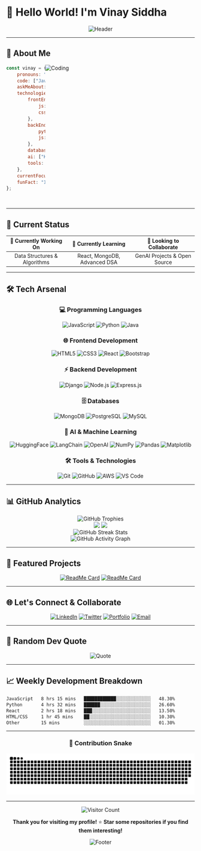 # 👋 Hello World! I'm Vinay Siddha

<div align="center">
  
![Header](https://capsule-render.vercel.app/api?type=waving&color=0:FF6F61,100:4ECDC4&height=200&section=header&text=Vinay%20Siddha&fontSize=50&fontColor=fff&animation=fadeIn&fontAlignY=38&desc=Full-Stack%20Developer%20%7C%20AI%20Enthusiast&descAlignY=51&descAlign=50)

</div>

---

## 🚀 About Me

<img align="right" alt="Coding" width="400" src="https://raw.githubusercontent.com/abhisheknaiidu/abhisheknaiidu/master/code.gif">

```javascript
const vinay = {
    pronouns: "He/Him",
    code: ["JavaScript", "Python", "Java"],
    askMeAbout: ["Web Dev", "AI/ML", "DSA", "GenAI"],
    technologies: {
        frontEnd: {
            js: ["React", "Bootstrap"],
            css: ["Sass", "Tailwind"]
        },
        backEnd: {
            python: ["Django", "FastAPI"],
            js: ["Node.js", "Express"]
        },
        databases: ["MongoDB", "PostgreSQL", "MySQL"],
        ai: ["HuggingFace", "LangChain", "OpenAI"],
        tools: ["Git", "Docker", "AWS"]
    },
    currentFocus: "Building AI-powered solutions",
    funFact: "I debug with console.log() 🐛"
};
```

<br>

---

## 💫 Current Status

<div align="center">

| 🔭 **Currently Working On** | 🌱 **Currently Learning** | 👯 **Looking to Collaborate** |
|:---:|:---:|:---:|
| Data Structures & Algorithms | React, MongoDB, Advanced DSA | GenAI Projects & Open Source |

</div>

---

## 🛠️ Tech Arsenal

<div align="center">

### 💻 **Programming Languages**
![JavaScript](https://img.shields.io/badge/JavaScript-F7DF1E?style=for-the-badge&logo=javascript&logoColor=black)
![Python](https://img.shields.io/badge/Python-3776AB?style=for-the-badge&logo=python&logoColor=white)
![Java](https://img.shields.io/badge/Java-ED8B00?style=for-the-badge&logo=openjdk&logoColor=white)

### 🌐 **Frontend Development**
![HTML5](https://img.shields.io/badge/HTML5-E34F26?style=for-the-badge&logo=html5&logoColor=white)
![CSS3](https://img.shields.io/badge/CSS3-1572B6?style=for-the-badge&logo=css3&logoColor=white)
![React](https://img.shields.io/badge/React-20232A?style=for-the-badge&logo=react&logoColor=61DAFB)
![Bootstrap](https://img.shields.io/badge/Bootstrap-563D7C?style=for-the-badge&logo=bootstrap&logoColor=white)

### ⚡ **Backend Development**
![Django](https://img.shields.io/badge/Django-092E20?style=for-the-badge&logo=django&logoColor=white)
![Node.js](https://img.shields.io/badge/Node.js-43853D?style=for-the-badge&logo=node.js&logoColor=white)
![Express.js](https://img.shields.io/badge/Express.js-404D59?style=for-the-badge)

### 🗄️ **Databases**
![MongoDB](https://img.shields.io/badge/MongoDB-4EA94B?style=for-the-badge&logo=mongodb&logoColor=white)
![PostgreSQL](https://img.shields.io/badge/PostgreSQL-316192?style=for-the-badge&logo=postgresql&logoColor=white)
![MySQL](https://img.shields.io/badge/MySQL-00000F?style=for-the-badge&logo=mysql&logoColor=white)

### 🤖 **AI & Machine Learning**
![HuggingFace](https://img.shields.io/badge/🤗%20HuggingFace-FFD21E?style=for-the-badge)
![LangChain](https://img.shields.io/badge/🦜%20LangChain-1C3C3C?style=for-the-badge)
![OpenAI](https://img.shields.io/badge/OpenAI-412991?style=for-the-badge&logo=openai&logoColor=white)
![NumPy](https://img.shields.io/badge/NumPy-013243?style=for-the-badge&logo=numpy&logoColor=white)
![Pandas](https://img.shields.io/badge/Pandas-150458?style=for-the-badge&logo=pandas&logoColor=white)
![Matplotlib](https://img.shields.io/badge/Matplotlib-11557c?style=for-the-badge)

### 🛠️ **Tools & Technologies**
![Git](https://img.shields.io/badge/Git-F05032?style=for-the-badge&logo=git&logoColor=white)
![GitHub](https://img.shields.io/badge/GitHub-100000?style=for-the-badge&logo=github&logoColor=white)
![AWS](https://img.shields.io/badge/AWS-232F3E?style=for-the-badge&logo=amazon-aws&logoColor=white)
![VS Code](https://img.shields.io/badge/VS%20Code-007ACC?style=for-the-badge&logo=visual-studio-code&logoColor=white)

</div>

---

## 📊 GitHub Analytics

<div align="center">
  
<img src="https://github-profile-trophy.vercel.app/?username=VinaySiddha&theme=radical&no-frame=false&no-bg=false&margin-w=4" alt="GitHub Trophies"/>

</div>

<div align="center">
  <img height="180em" src="https://github-readme-stats.vercel.app/api?username=VinaySiddha&show_icons=true&theme=tokyonight&include_all_commits=true&count_private=true"/>
  <img height="180em" src="https://github-readme-stats.vercel.app/api/top-langs/?username=VinaySiddha&layout=compact&langs_count=8&theme=tokyonight"/>
</div>

<div align="center">
  <img src="https://github-readme-streak-stats.herokuapp.com/?user=VinaySiddha&theme=tokyonight" alt="GitHub Streak Stats"/>
</div>

<div align="center">
  <img src="https://github-readme-activity-graph.vercel.app/graph?username=VinaySiddha&theme=tokyo-night&bg_color=1a1b27&color=be90f2&line=638fda&point=35aea1&area=true&hide_border=true" alt="GitHub Activity Graph"/>
</div>

---

## 🎯 Featured Projects

<div align="center">

[![ReadMe Card](https://github-readme-stats.vercel.app/api/pin/?username=VinaySiddha&repo=your-project-name&theme=tokyonight)](https://github.com/VinaySiddha/your-project-name)
[![ReadMe Card](https://github-readme-stats.vercel.app/api/pin/?username=VinaySiddha&repo=another-project&theme=tokyonight)](https://github.com/VinaySiddha/another-project)

</div>

---

## 🌐 Let's Connect & Collaborate

<div align="center">

[![LinkedIn](https://img.shields.io/badge/LinkedIn-0A66C2?style=for-the-badge&logo=linkedin&logoColor=white)](https://www.linkedin.com/in/vinay-kumar-siddha-a646b7246/)
[![Twitter](https://img.shields.io/badge/Twitter-1DA1F2?style=for-the-badge&logo=twitter&logoColor=white)](https://x.com/VinaySiddha)
[![Portfolio](https://img.shields.io/badge/Portfolio-FF5722?style=for-the-badge&logo=web&logoColor=white)](https://vinaysiddha.github.io/vinaysiddha20.github.io/)
[![Email](https://img.shields.io/badge/Email-D14836?style=for-the-badge&logo=gmail&logoColor=white)](mailto:vinaysiddha19@gmail.com)

</div>

---

## 💭 Random Dev Quote

<div align="center">

![Quote](https://quotes-github-readme.vercel.app/api?type=horizontal&theme=tokyonight)

</div>

---

## 📈 Weekly Development Breakdown

<!--START_SECTION:waka-->
```text
JavaScript   8 hrs 15 mins   ████████████░░░░░░░░░░░░░   48.30%
Python       4 hrs 32 mins   ██████░░░░░░░░░░░░░░░░░░░   26.60%
React        2 hrs 18 mins   ███░░░░░░░░░░░░░░░░░░░░░░   13.50%
HTML/CSS     1 hr 45 mins    ██░░░░░░░░░░░░░░░░░░░░░░░   10.30%
Other        15 mins         ░░░░░░░░░░░░░░░░░░░░░░░░░   01.30%
```
<!--END_SECTION:waka-->

---

<div align="center">

### 🐍 Contribution Snake

![Snake animation](https://raw.githubusercontent.com/platane/platane/output/github-contribution-grid-snake-dark.svg)

</div>

---

<div align="center">

![Visitor Count](https://profile-counter.glitch.me/VinaySiddha/count.svg)

**Thank you for visiting my profile!** ⭐️ **Star some repositories if you find them interesting!**

![Footer](https://capsule-render.vercel.app/api?type=waving&color=0:FF6F61,100:4ECDC4&height=120&section=footer)

</div>
